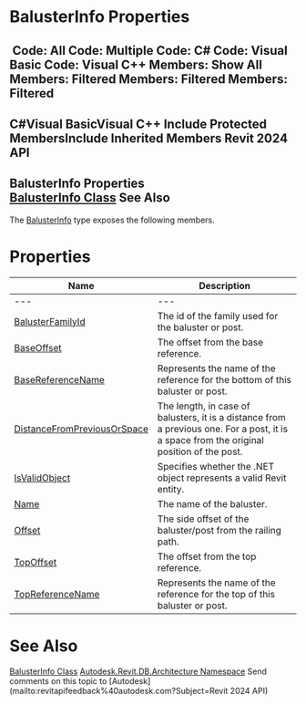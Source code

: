 # BalusterInfo Properties

﻿
 Code: All Code: Multiple Code: C# Code: Visual Basic Code: Visual C++  Members: Show All Members: Filtered Members: Filtered Members: Filtered   
---  
C#Visual BasicVisual C++
Include Protected MembersInclude Inherited Members
Revit 2024 API  
---  
BalusterInfo Properties  
[BalusterInfo Class](96a6917f-9f36-2e9a-3f94-a42ff103fff0.md "BalusterInfo Class") See Also  
---  
The [BalusterInfo](96a6917f-9f36-2e9a-3f94-a42ff103fff0.md "BalusterInfo Class") type exposes the following members.
# Properties
| Name | Description |
| --- | --- |
| --- | --- | --- |
| [BalusterFamilyId](ca4c5f7c-da65-9a71-51ab-3ba05f6b15ba.md "BalusterFamilyId Property") | The id of the family used for the baluster or post. |
| [BaseOffset](47cc1084-f493-8ee7-5373-3282a0bc612b.md "BaseOffset Property") | The offset from the base reference. |
| [BaseReferenceName](1000ce43-bb4b-0e0d-1cfd-19aef2b4a0b2.md "BaseReferenceName Property") | Represents the name of the reference for the bottom of this baluster or post. |
| [DistanceFromPreviousOrSpace](3c7045d7-7493-4f10-cb94-715a0c922b39.md "DistanceFromPreviousOrSpace Property") | The length, in case of balusters, it is a distance from a previous one. For a post, it is a space from the original position of the post. |
| [IsValidObject](23380240-5dd9-09af-e950-416d12bd7430.md "IsValidObject Property") | Specifies whether the .NET object represents a valid Revit entity. |
| [Name](1702a973-7eef-87ac-ddca-720b65c1948b.md "Name Property") | The name of the baluster. |
| [Offset](8bc5c62c-0011-72aa-3faa-4be4e5493ca9.md "Offset Property") | The side offset of the baluster/post from the railing path. |
| [TopOffset](e134ac97-52bb-6c3a-4351-8d169747ee1e.md "TopOffset Property") | The offset from the top reference. |
| [TopReferenceName](700468c3-e872-a0f3-b9cf-7afe2bc837f6.md "TopReferenceName Property") | Represents the name of the reference for the top of this baluster or post. |

# See Also
[BalusterInfo Class](96a6917f-9f36-2e9a-3f94-a42ff103fff0.md "BalusterInfo Class")
[Autodesk.Revit.DB.Architecture Namespace](720f0c58-cb2b-4f13-374a-7348ed0a1cd3.md "Autodesk.Revit.DB.Architecture Namespace")
Send comments on this topic to [Autodesk](mailto:revitapifeedback%40autodesk.com?Subject=Revit 2024 API)